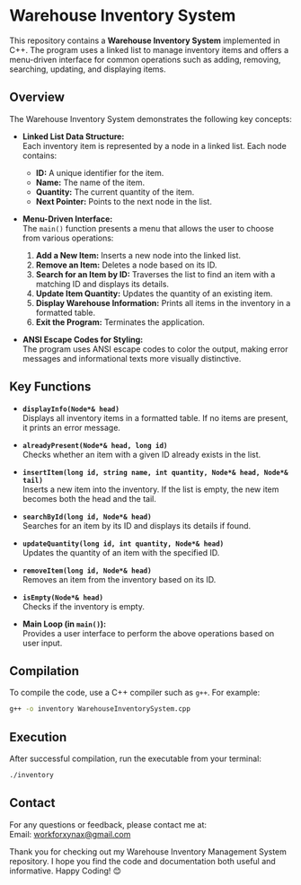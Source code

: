 # Warehouse Inventory System

This repository contains a **Warehouse Inventory System** implemented in C++. The program uses a linked list to manage inventory items and offers a menu-driven interface for common operations such as adding, removing, searching, updating, and displaying items.

## Overview

The Warehouse Inventory System demonstrates the following key concepts:

- **Linked List Data Structure:**  
  Each inventory item is represented by a node in a linked list. Each node contains:
  - **ID:** A unique identifier for the item.
  - **Name:** The name of the item.
  - **Quantity:** The current quantity of the item.
  - **Next Pointer:** Points to the next node in the list.

- **Menu-Driven Interface:**  
  The `main()` function presents a menu that allows the user to choose from various operations:
  1. **Add a New Item:** Inserts a new node into the linked list.
  2. **Remove an Item:** Deletes a node based on its ID.
  3. **Search for an Item by ID:** Traverses the list to find an item with a matching ID and displays its details.
  4. **Update Item Quantity:** Updates the quantity of an existing item.
  5. **Display Warehouse Information:** Prints all items in the inventory in a formatted table.
  6. **Exit the Program:** Terminates the application.

- **ANSI Escape Codes for Styling:**  
  The program uses ANSI escape codes to color the output, making error messages and informational texts more visually distinctive.


## Key Functions

- **`displayInfo(Node*& head)`**  
  Displays all inventory items in a formatted table. If no items are present, it prints an error message.

- **`alreadyPresent(Node*& head, long id)`**  
  Checks whether an item with a given ID already exists in the list.

- **`insertItem(long id, string name, int quantity, Node*& head, Node*& tail)`**  
  Inserts a new item into the inventory. If the list is empty, the new item becomes both the head and the tail.

- **`searchById(long id, Node*& head)`**  
  Searches for an item by its ID and displays its details if found.

- **`updateQuantity(long id, int quantity, Node*& head)`**  
  Updates the quantity of an item with the specified ID.

- **`removeItem(long id, Node*& head)`**  
  Removes an item from the inventory based on its ID.

- **`isEmpty(Node*& head)`**  
  Checks if the inventory is empty.

- **Main Loop (in `main()`):**  
  Provides a user interface to perform the above operations based on user input.


## Compilation

To compile the code, use a C++ compiler such as `g++`. For example:

```bash
g++ -o inventory WarehouseInventorySystem.cpp
```

## Execution

After successful compilation, run the executable from your terminal:
```bash
./inventory
```

## Contact
For any questions or feedback, please contact me at:
<br>
Email: workforxynax@gmail.com

Thank you for checking out my Warehouse Inventory Management System repository. I hope you find the code and documentation both useful and informative. Happy Coding! 😊
